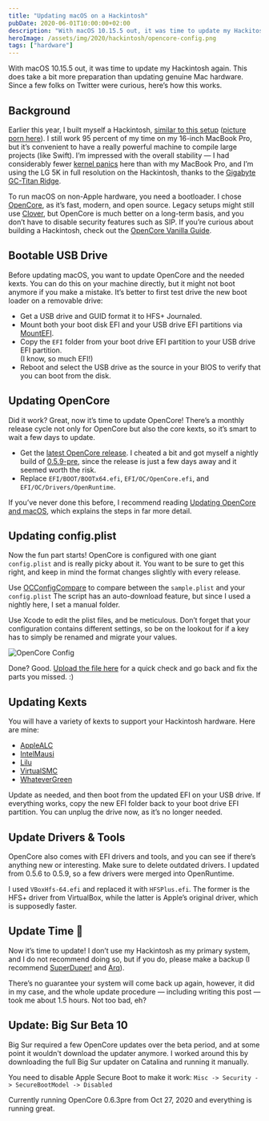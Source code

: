 ```yaml
---
title: "Updating macOS on a Hackintosh"
pubDate: 2020-06-01T10:00:00+02:00
description: "With macOS 10.15.5 out, it was time to update my Hackitosh agai."
heroImage: /assets/img/2020/hackintosh/opencore-config.png
tags: ["hardware"]
---
```


With macOS 10.15.5 out, it was time to update my Hackintosh again. This does take a bit more preparation than updating genuine Mac hardware. Since a few folks on Twitter were curious, here’s how this works.

## Background

Earlier this year, I built myself a Hackintosh, [similar to this setup](https://github.com/cmer/gigabyte-z390-aorus-master-hackintosh) ([picture porn here](https://infinitediaries.net/my-2020-hackintosh-hardware-spec/)). I still work 95 percent of my time on my 16-inch MacBook Pro, but it’s convenient to have a really powerful machine to compile large projects (like Swift). I’m impressed with the overall stability — I had considerably fewer [kernel panics](/posts/how-to-macos-core-dump/) here than with my MacBook Pro, and I’m using the LG 5K in full resolution on the Hackintosh, thanks to the [Gigabyte GC-Titan Ridge](https://www.amazon.com/GIGABYTE-GC-Titan-Ridge-Thunderbolt-Component/dp/B07GBZL93X).

To run macOS on non-Apple hardware, you need a bootloader. I chose [OpenCore](https://github.com/acidanthera/OpenCorePkg), as it’s fast, modern, and open source. Legacy setups might still use [Clover](https://github.com/CloverHackyColor/CloverBootloader), but OpenCore is much better on a long-term basis, and you don’t have to disable security features such as SIP. If you’re curious about building a Hackintosh, check out the [OpenCore Vanilla Guide](https://khronokernel-2.gitbook.io/opencore-vanilla-desktop-guide/).

## Bootable USB Drive

Before updating macOS, you want to update OpenCore and the needed kexts. You can do this on your machine directly, but it might not boot anymore if you make a mistake. It’s better to first test drive the new boot loader on a removable drive:

- Get a USB drive and GUID format it to HFS+ Journaled.
- Mount both your boot disk EFI and your USB drive EFI partitions via [MountEFI](https://github.com/corpnewt/MountEFI).
- Copy the `EFI` folder from your boot drive EFI partition to your USB drive EFI partition.\
(I know, so much EFI!)
- Reboot and select the USB drive as the source in your BIOS to verify that you can boot from the disk.

## Updating OpenCore

Did it work? Great, now it’s time to update OpenCore! There’s a monthly release cycle not only for OpenCore but also the core kexts, so it’s smart to wait a few days to update.

- Get the [latest OpenCore release](https://github.com/acidanthera/OpenCorePkg/releases). I cheated a bit and got myself a nightly build of [0.5.9-pre](https://github.com/williambj1/OpenCore-Factory/releases), since the release is just a few days away and it seemed worth the risk.
- Replace `EFI/BOOT/BOOTx64.efi`, `EFI/OC/OpenCore.efi`, and `EFI/OC/Drivers/OpenRuntime`.

If you’ve never done this before, I recommend reading [Updating OpenCore and macOS](https://dortania.github.io/OpenCore-Desktop-Guide/post-install/update.html), which explains the steps in far more detail. 

## Updating config.plist

Now the fun part starts! OpenCore is configured with one giant `config.plist` and is really picky about it. You want to be sure to get this right, and keep in mind the format changes slightly with every release.

Use [OCConfigCompare](https://github.com/corpnewt/OCConfigCompare) to compare between the `sample.plist` and your `config.plist` The script has an auto-download feature, but since I used a nightly here, I set a manual folder.

Use Xcode to edit the plist files, and be meticulous. Don’t forget that your configuration contains different settings, so be on the lookout for if a key has to simply be renamed and migrate your values. 

![OpenCore Config](/assets/img/2020/hackintosh/opencore-config.png)

Done? Good. [Upload the file here](https://opencore.slowgeek.com/) for a quick check and go back and fix the parts you missed. :)

## Updating Kexts

You will have a variety of kexts to support your Hackintosh hardware. Here are mine:

- [AppleALC](https://github.com/acidanthera/applealc/releases)
- [IntelMausi](https://github.com/acidanthera/intelmausi/releases)
- [Lilu](https://github.com/acidanthera/lilu/releases)
- [VirtualSMC](https://github.com/acidanthera/virtualsmc/releases)
- [WhateverGreen](https://github.com/acidanthera/whatevergreen/releases)

Update as needed, and then boot from the updated EFI on your USB drive. If everything works, copy the new EFI folder back to your boot drive EFI partition. You can unplug the drive now, as it’s no longer needed.

## Update Drivers & Tools

OpenCore also comes with EFI drivers and tools, and you can see if there’s anything new or interesting. Make sure to delete outdated drivers. I updated from 0.5.6 to 0.5.9, so a few drivers were merged into OpenRuntime.

I used `VBoxHfs-64.efi` and replaced it with `HFSPlus.efi`. The former is the HFS+ driver from VirtualBox, while the latter is Apple’s original driver, which is supposedly faster.

## Update Time 🥁

Now it’s time to update! I don’t use my Hackintosh as my primary system, and I do not recommend doing so, but if you do, please make a backup (I recommend [SuperDuper!](https://www.shirt-pocket.com/SuperDuper/SuperDuperDescription.html) and [Arq](https://www.arqbackup.com/)).

There’s no guarantee your system will come back up again, however, it did in my case, and the whole update procedure — including writing this post — took me about 1.5 hours. Not too bad, eh?

## Update: Big Sur Beta 10

Big Sur required a few OpenCore updates over the beta period, and at some point it wouldn't download the updater anymore. I worked around this by downloading the full Big Sur updater on Catalina and running it manually.

You need to disable Apple Secure Boot to make it work:
`Misc -> Security -> SecureBootModel -> Disabled`

Currently running OpenCore 0.6.3pre from Oct 27, 2020 and everything is running great.
